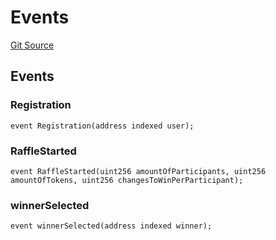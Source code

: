 # Events
[Git Source](https://github.com/DappScout/LotteryProtocol/blob/401fcf3530f19593b5386aeba3a69f6064484815/src/libs/Events.sol)


## Events
### Registration

```solidity
event Registration(address indexed user);
```

### RaffleStarted

```solidity
event RaffleStarted(uint256 amountOfParticipants, uint256 amountOfTokens, uint256 changesToWinPerParticipant);
```

### winnerSelected

```solidity
event winnerSelected(address indexed winner);
```

